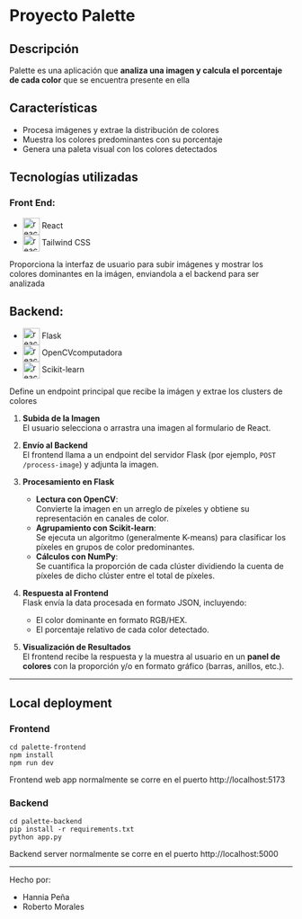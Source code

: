 # **Proyecto Palette**

## Descripción
Palette es una aplicación que **analiza una imagen y calcula el porcentaje de cada color** que se encuentra presente en ella

## Características
- Procesa imágenes y extrae la distribución de colores
- Muestra los colores predominantes con su porcentaje
- Genera una paleta visual con los colores detectados




## Tecnologías utilizadas
### Front End:
- <img src="https://raw.githubusercontent.com/marwin1991/profile-technology-icons/refs/heads/main/icons/react.png" alt="react" width="30" height="30" align="center" /> React
- <img src="https://raw.githubusercontent.com/marwin1991/profile-technology-icons/refs/heads/main/icons/tailwind_css.png" alt="react" width="30" height="30" align="center" /> Tailwind CSS

Proporciona la interfaz de usuario para subir imágenes y mostrar los colores dominantes en la imágen, enviandola a el backend para ser analizada

## Backend:
- <img src="https://github.com/user-attachments/assets/934b9e08-b664-4d3f-81b2-8f8dca675019" alt="react" width="30" height="30" align="center" /> Flask
- <img src="https://github.com/user-attachments/assets/2971dd06-a10b-46ee-851f-ac9edf4dc9f2" alt="react" width="30" height="30" align="center" /> OpenCVcomputadora
- <img src="https://github.com/user-attachments/assets/a6828e6e-5600-4e5f-8f52-9db69e4e951b" alt="react" width="30" height="30" align="center" /> Scikit-learn

  

Define un endpoint principal que recibe la imágen y extrae los clusters de colores

1. **Subida de la Imagen**  
   El usuario selecciona o arrastra una imagen al formulario de React.  

2. **Envío al Backend**  
   El frontend llama a un endpoint del servidor Flask (por ejemplo, `POST /process-image`) y adjunta la imagen.

3. **Procesamiento en Flask**  
   - **Lectura con OpenCV**:  
     Convierte la imagen en un arreglo de píxeles y obtiene su representación en canales de color.  
   - **Agrupamiento con Scikit-learn**:  
     Se ejecuta un algoritmo (generalmente K-means) para clasificar los píxeles en grupos de color predominantes.  
   - **Cálculos con NumPy**:  
     Se cuantifica la proporción de cada clúster dividiendo la cuenta de píxeles de dicho clúster entre el total de píxeles.  

4. **Respuesta al Frontend**  
   Flask envía la data procesada en formato JSON, incluyendo:  
   - El color dominante en formato RGB/HEX.  
   - El porcentaje relativo de cada color detectado.  

5. **Visualización de Resultados**  
   El frontend recibe la respuesta y la muestra al usuario en un **panel de colores** con la proporción y/o en formato gráfico (barras, anillos, etc.).
---

## Local deployment
### Frontend

```
cd palette-frontend
npm install
npm run dev
```
Frontend web app normalmente se corre en el puerto http://localhost:5173
### Backend
```
cd palette-backend
pip install -r requirements.txt
python app.py
```
Backend server normalmente se corre en el puerto http://localhost:5000

---
Hecho por: 
- Hannia Peña 
- Roberto Morales





